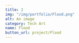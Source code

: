 ```yaml
---
title: 2
img: "/img/portfolio/Flood.png"
alt: An image
category: Tech Art
name: Flood
button_url: project/Flood
---
```


